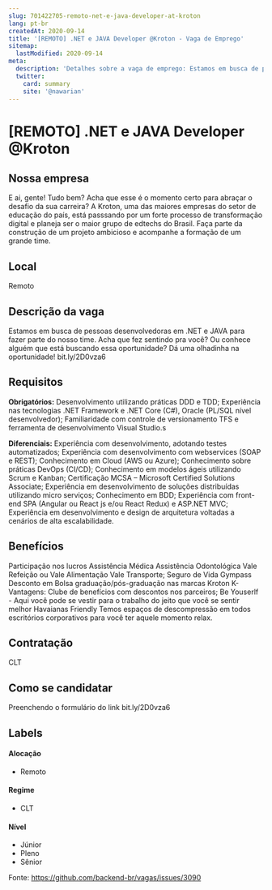 ```yaml
---
slug: 701422705-remoto-net-e-java-developer-at-kroton
lang: pt-br
createdAt: 2020-09-14
title: '[REMOTO] .NET e JAVA Developer @Kroton - Vaga de Emprego'
sitemap:
  lastModified: 2020-09-14
meta:
  description: 'Detalhes sobre a vaga de emprego: Estamos em busca de pessoas desenvolvedoras em .NET e JAVA para fazer parte do nosso time. Acha que fez sentindo pra você? Ou conhece alguém que está buscando essa oportunidade? Dá uma olhadinha na oportunidade! bit.ly/2D0vza6'
  twitter:
    card: summary
    site: '@nawarian'
---
```


# [REMOTO] .NET e JAVA Developer @Kroton


## Nossa empresa

E ai, gente! Tudo bem? 
Acha que esse é o momento certo para abraçar o desafio da sua carreira?
A Kroton, uma das maiores empresas do setor de educação do país, está passsando por um forte processo de transformação digital e planeja ser o maior grupo de edtechs do Brasil. Faça parte da construção de um projeto ambicioso e acompanhe a formação de um grande time. 


## Local

Remoto

## Descrição da vaga

Estamos em busca de pessoas desenvolvedoras em .NET e JAVA para fazer parte do nosso time. Acha que fez sentindo pra você? Ou conhece alguém que está buscando essa oportunidade? 
Dá uma olhadinha na oportunidade! 
bit.ly/2D0vza6

## Requisitos

**Obrigatórios:**
Desenvolvimento utilizando práticas DDD e TDD;
Experiência nas tecnologias .NET Framework e .NET Core (C#), Oracle (PL/SQL nível desenvolvedor);
Familiaridade  com controle de versionamento TFS e ferramenta de desenvolvimento Visual Studio.s

**Diferenciais:**
Experiência com desenvolvimento, adotando testes automatizados;
Experiência com desenvolvimento com webservices (SOAP e REST);
Conhecimento em Cloud (AWS ou Azure);
Conhecimento sobre práticas DevOps (CI/CD);
Conhecimento em modelos ágeis utilizando Scrum e Kanban;
Certificação MCSA – Microsoft Certified Solutions Associate;
Experiência em desenvolvimento de soluções distribuídas utilizando micro serviços;
Conhecimento em BDD;
Experiência com front-end SPA (Angular ou React js e/ou React Redux) e ASP.NET MVC;
Experiência em desenvolvimento e design de arquitetura voltadas a cenários de alta escalabilidade.

## Benefícios

Participação nos lucros
Assistência Médica
Assistência Odontológica
Vale Refeição ou Vale Alimentação
Vale Transporte;
Seguro de Vida
Gympass
Desconto em Bolsa graduação/pós-graduação nas marcas Kroton
K-Vantagens: Clube de benefícios com descontos nos parceiros;
Be Youserlf - Aqui você pode se vestir para o trabalho do jeito que você se sentir melhor
Havaianas Friendly
Temos espaços de descompressão em todos escritórios corporativos para você ter aquele momento relax.


## Contratação

CLT

## Como se candidatar

Preenchendo o formulário do link  bit.ly/2D0vza6


## Labels

#### Alocação

- Remoto

#### Regime
- CLT


#### Nível
- Júnior
- Pleno
- Sênior




Fonte: https://github.com/backend-br/vagas/issues/3090